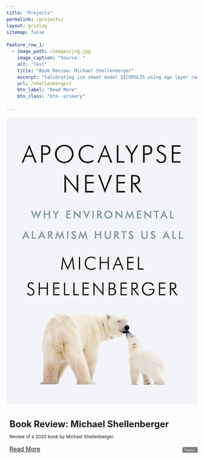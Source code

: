 ```yaml
---
title: "Projects"
permalink: /projects/
layout: gridlay
sitemap: false

feature_row_1:
  - image_path: /images/jsg.jpg
    image_caption: "Source: "
    alt: "Test"
    title: "Book Review: Michael Shellenberger"
    excerpt: "Calibrating ice sheet model SICOPOLIS using age layer radar data in order to project the future impact on sea level accurately."
    url: /shellenberger/
    btn_label: "Read More"
    btn_class: "btn--primary"

---
```

<style>
    .jumbotron {
        padding: 3%;
        padding-bottom: 10px;
        padding-top: 10px;
        margin-top: 10px;
        margin-bottom: 30px;
    }
    .feature__item {
        position: relative;
        margin-bottom: 2em;
        font-size: 1.125em
    }
    .feature__item--left .archive__item {
        float: left
    }
    .feature__item--left .archive__item-teaser {
        margin-bottom: 2em
    }
    .archive__item-caption {
        position: absolute;
        bottom: 0;
        right: 0;
        margin: 0 auto;
        padding: 2px 5px;
        color: #fff;
        font-family: Georgia,Times,serif;
        font-size: .625em;
        background: #000;
        text-align: right;
        z-index: 5;
        opacity: 0.5;
        border-radius: 4px 0 0 0
    }

    @media (min-width: 64em) {
        .archive__item-caption {
            padding:5px 10px
        }  
    }
    .archive__item-caption a {
        color: #fff;
        text-decoration: none
    }
    .feature__item .archive__item-body {
        padding-left: 1.6949152542%;
        padding-right: 1.6949152542%
    }
    @media (min-width: 37.5em) {
        .feature__item--left .archive__item-teaser {
            float:left;
            width: 40.6779661017%
        }

        .feature__item--left .archive__item-body {
            float: right;
            padding-left: 1.6949152542%;
            padding-right: 1.6949152542%;
            width: 57.6271186441%
        }
    }
    .archive__item-title {
        margin-bottom: 0.25em;
        font-family: -apple-system,BlinkMacSystemFont,"Roboto","Segoe UI","Helvetica   Neue","Lucida Grande",Arial,sans-serif;
        line-height: initial;
        overflow: hidden;
        text-overflow: ellipsis
    }
    .archive__item-title a[rel="permalink"]::before {
    content: '';
    position: absolute;
    left: 0;
    top: 0;
    right: 0;
    bottom: 0
    }

    .archive__item-title a+a {
    opacity: 0.5
    }

    .page__content .archive__item-title {
    margin-top: 1em;
    border-bottom: none
    }
    .archive__item-excerpt .ais-Highlight {
    color: red;
    font-style: normal;
    font-weight: bold
    }
    .archive__item-excerpt {
    margin-top: 0;
    font-size: .75em
    }
    .archive__item-excerpt+p {
    text-indent: 0
    }
    .archive__item-excerpt a {
    position: relative
    }
</style>

<div class="feature__item">
    <div class="archive__item">
        <div class="archive__item-teaser">
            <img src="/images/shellenberger.jpg" alt="Test">
            <span class="archive__item-caption">Source: </span>
        </div>
        <div class="archive__item-body">
            <h2 class="archive__item-title">Book Review: Michael Shellenberger</h2>
            <div class="archive__item-excerpt">
                <p>Review of a 2020 book by Michael Shellenberger.</p>
            </div>
            <p><a href="/shellenberger/" class="btn btn--primary">Read More</a></p>
        </div>
    </div>
</div>
